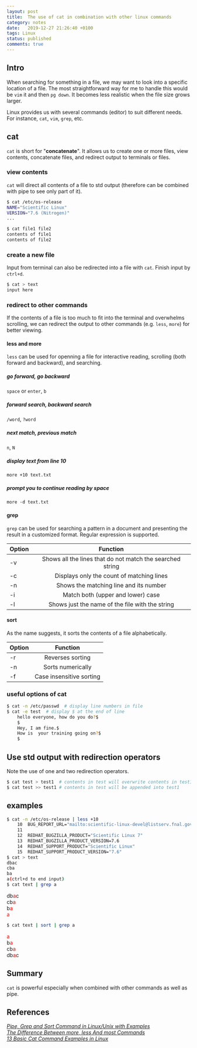 ```yaml
---
layout: post
title:  The use of cat in combination with other linux commands
category: notes
date:   2019-12-27 21:26:40 +0100
tags: Linux
status: published
comments: true
---
```


## Intro

When searching for something in a file, we may want to look into a specific location of a file. The most straightforward way for me to handle this would be `vim` it and then `pg down`. It becomes less realistic when the file size grows larger.

Linux provides us with several commands (editor) to suit different needs. For instance,  `cat`, `vim`, `grep`, etc.

## cat
`cat` is short for "**concatenate**". It allows us to create one or more files, view contents, concatenate files, and redirect output to terminals or files.

### view contents
`cat` will direct all contents of a file to std output (therefore can be combined with pipe to see only part of it).
```bash
$ cat /etc/os-release 
NAME="Scientific Linux"
VERSION="7.6 (Nitrogen)"
...

$ cat file1 file2
contents of file1
contents of file2
```

### create a new file
Input from terminal can also be redirected into a file with `cat`. Finish input by `ctrl+d`.
```bash
$ cat > text
input here
```

### redirect to other commands
If the contents of a file is too much to fit into the terminal and overwhelms scrolling, we can redirect the output to other commands (e.g. `less`, `more`) for better viewing.


#### less and more

`less` can be used for openning a file for interactive reading, scrolling (both forward and backward), and searching.

##### go forward, go backward
`space` or `enter`, `b`
##### forward search, backward search  
`/word`, `?word`  
##### next match, previous match  
`n`, `N`  
##### display text from line 10  
`more +10 text.txt`  
##### prompt you to continue reading by space  
`more -d text.txt`  

#### grep
`grep` can be used for searching a pattern in a document and presenting the result in a customized format. Regular expression is supported.

| Option |                          Function                         |
|--------|:---------------------------------------------------------:|
| -v     | Shows all the lines that do not match the searched string |
| -c     | Displays only the count of matching lines                 |
| -n     | Shows the matching line and its number                    |
| -i     | Match both (upper and lower) case                         |
| -l     | Shows just the name of the file with the string           |

#### sort 
As the name suggests, it sorts the contents of a file alphabetically.

| Option |                     Function                    |
|--------|:-----------------------------------------------:|
| -r     | Reverses  sorting                               |
| -n     | Sorts numerically                               |
| -f     | Case insensitive sorting                        |

### useful options of cat

``` bash
$ cat -n /etc/passwd  # display line numbers in file
$ cat -e test  # display $ at the end of line
    hello everyone, how do you do?$
    $
    Hey, I am fine.$
    How is  your training going on?$
    $
```

## Use std output with redirection operators
Note the use of one and two redirection operators.
```bash
$ cat test > test1  # contents in test will overwrite contents in test1 
$ cat test >> test1 # contents in test will be appended into test1
``` 


## examples

``` bash
$ cat -n /etc/os-release | less +10  
    10  BUG_REPORT_URL="mailto:scientific-linux-devel@listserv.fnal.gov"
    11  
    12  REDHAT_BUGZILLA_PRODUCT="Scientific Linux 7"
    13  REDHAT_BUGZILLA_PRODUCT_VERSION=7.6
    14  REDHAT_SUPPORT_PRODUCT="Scientific Linux"
    15  REDHAT_SUPPORT_PRODUCT_VERSION="7.6"
$ cat > text
dbac  
cba
ba
a(ctrl+d to end input)
$ cat text | grep a
```
db<span style="color:red">a</span>c  
cb<span style="color:red">a</span>  
b<span style="color:red">a</span>  
<span style="color:red">a</span>  
``` bash
$ cat text | sort | grep a
```
<span style="color:red">a</span>  
b<span style="color:red">a</span>  
cb<span style="color:red">a</span>  
db<span style="color:red">a</span>c  


## Summary
`cat` is powerful especially when combined with other commands as well as pipe.

## References

[_Pipe, Grep and Sort Command in Linux/Unix with Examples_](https://www.guru99.com/linux-pipe-grep.html)  
[_The Difference Between more, less And most Commands_](https://www.ostechnix.com/the-difference-between-more-less-and-most-commands/)  
[_13 Basic Cat Command Examples in Linux_](https://www.tecmint.com/13-basic-cat-command-examples-in-linux/)